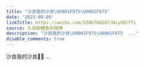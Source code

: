 ```yaml
---
title: "沙良我的沙良\U0001F975\U0001F975"
date: '2023-09-09'
linkTitle: https://weibo.com/5286768287/NiyVDlYTi
source: 久保田鲤鱼的微博
description: "沙良我的沙良\U0001F975\U0001F975  ..."
disable_comments: true
---
```

沙良我的沙良🥵🥵  ...